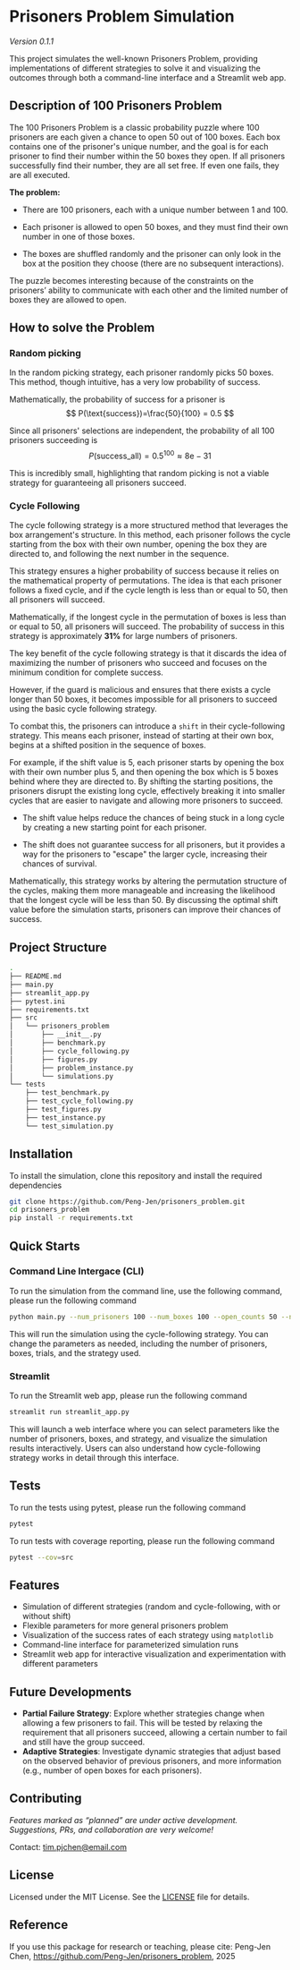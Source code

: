 # Prisoners Problem Simulation

_Version 0.1.1_

This project simulates the well-known Prisoners Problem, providing implementations of different strategies to solve it and visualizing the outcomes through both a command-line interface and a Streamlit web app.

## Description of 100 Prisoners Problem
The 100 Prisoners Problem is a classic probability puzzle where 100 prisoners are each given a chance to open 50 out of 100 boxes. Each box contains one of the prisoner's unique number, and the goal is for each prisoner to find their number within the 50 boxes they open. If all prisoners successfully find their number, they are all set free. If even one fails, they are all executed.

**The problem:**
- There are 100 prisoners, each with a unique number between 1 and 100.

- Each prisoner is allowed to open 50 boxes, and they must find their own number in one of those boxes.

- The boxes are shuffled randomly and the prisoner can only look in the box at the position they choose (there are no subsequent interactions).

The puzzle becomes interesting because of the constraints on the prisoners’ ability to communicate with each other and the limited number of boxes they are allowed to open.

## How to solve the Problem
### Random picking
In the random picking strategy, each prisoner randomly picks 50 boxes. This method, though intuitive, has a very low probability of success.

Mathematically, the probability of success for a prisoner is
$$
    P(\text{success})=\frac{50}{100} = 0.5
$$

Since all prisoners' selections are independent, the probability of all 100 prisoners succeeding is
$$
    P(\text{success\_all})=0.5^{100}\approx 8\text{e}-31
$$

This is incredibly small, highlighting that random picking is not a viable strategy for guaranteeing all prisoners succeed.

### Cycle Following
The cycle following strategy is a more structured method that leverages the box arrangement's structure. In this method, each prisoner follows the cycle starting from the box with their own number, opening the box they are directed to, and following the next number in the sequence.

This strategy ensures a higher probability of success because it relies on the mathematical property of permutations. The idea is that each prisoner follows a fixed cycle, and if the cycle length is less than or equal to 50, then all prisoners will succeed.

Mathematically, if the longest cycle in the permutation of boxes is less than or equal to 50, all prisoners will succeed. The probability of success in this strategy is approximately **31%** for large numbers of prisoners.

The key benefit of the cycle following strategy is that it discards the idea of maximizing the number of prisoners who succeed and focuses on the minimum condition for complete success.

However, if the guard is malicious and ensures that there exists a cycle longer than 50 boxes, it becomes impossible for all prisoners to succeed using the basic cycle following strategy.

To combat this, the prisoners can introduce a `shift` in their cycle-following strategy. This means each prisoner, instead of starting at their own box, begins at a shifted position in the sequence of boxes.

For example, if the shift value is 5, each prisoner starts by opening the box with their own number plus 5, and then opening the box which is 5 boxes behind where they are directed to. By shifting the starting positions, the prisoners disrupt the existing long cycle, effectively breaking it into smaller cycles that are easier to navigate and allowing more prisoners to succeed.

- The shift value helps reduce the chances of being stuck in a long cycle by creating a new starting point for each prisoner.

- The shift does not guarantee success for all prisoners, but it provides a way for the prisoners to "escape" the larger cycle, increasing their chances of survival.

Mathematically, this strategy works by altering the permutation structure of the cycles, making them more manageable and increasing the likelihood that the longest cycle will be less than 50. By discussing the optimal shift value before the simulation starts, prisoners can improve their chances of success.
## Project Structure
```bash
.
├── README.md
├── main.py
├── streamlit_app.py
├── pytest.ini
├── requirements.txt
├── src
│   └── prisoners_problem
│       ├── __init__.py
│       ├── benchmark.py
│       ├── cycle_following.py
│       ├── figures.py
│       ├── problem_instance.py
│       └── simulations.py
└── tests
    ├── test_benchmark.py
    ├── test_cycle_following.py
    ├── test_figures.py
    ├── test_instance.py
    └── test_simulation.py
```
## Installation
To install the simulation, clone this repository and install the required dependencies
```bash
git clone https://github.com/Peng-Jen/prisoners_problem.git
cd prisoners_problem
pip install -r requirements.txt
```
## Quick Starts
### Command Line Intergace (CLI)
To run the simulation from the command line, use the following command, please run the following command
```bash
python main.py --num_prisoners 100 --num_boxes 100 --open_counts 50 --num_trials 5000 --strategy cycle_following
```
This will run the simulation using the cycle-following strategy. You can change the parameters as needed, including the number of prisoners, boxes, trials, and the strategy used.

### Streamlit
To run the Streamlit web app, please run the following command
```bash
streamlit run streamlit_app.py
```
This will launch a web interface where you can select parameters like the number of prisoners, boxes, and strategy, and visualize the simulation results interactively. Users can also understand how cycle-following strategy works in detail through this interface.

## Tests
To run the tests using pytest, please run the following command
```bash
pytest
```
To run tests with coverage reporting, please run the following command
```bash
pytest --cov=src
```
## Features
- Simulation of different strategies (random and cycle-following, with or without shift)
- Flexible parameters for more general prisoners problem
- Visualization of the success rates of each strategy using `matplotlib`
- Command-line interface for parameterized simulation runs
- Streamlit web app for interactive visualization and experimentation with different parameters

## Future Developments
- **Partial Failure Strategy**: Explore whether strategies change when allowing a few prisoners to fail. This will be tested by relaxing the requirement that all prisoners succeed, allowing a certain number to fail and still have the group succeed.
- **Adaptive Strategies**: Investigate dynamic strategies that adjust based on the observed behavior of previous prisoners, and more information (e.g., number of open boxes for each prisoners).
## Contributing

_Features marked as “planned” are under active development.  
Suggestions, PRs, and collaboration are very welcome!_

Contact: tim.pjchen@email.com

## License

Licensed under the MIT License. See the [LICENSE](LICENSE) file for details.

## Reference

If you use this package for research or teaching, please cite:
Peng-Jen Chen, https://github.com/Peng-Jen/prisoners_problem, 2025
